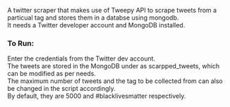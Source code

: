 A twitter scraper that makes use of Tweepy API to scrape tweets from a particual tag and stores them in a databse using mongodb.  
It needs a Twitter developer account and MongoDB installed.  

### To Run:  
Enter the credentials from the Twitter dev account.  
The tweets are stored in the MongoDB under as scarpped_tweets, which can be modified as per needs.  
The maximum number of tweets and the tag to be collected from can also be changed in the script accordingly.  
By default, they are 5000 and #blacklivesmatter respectively.  
